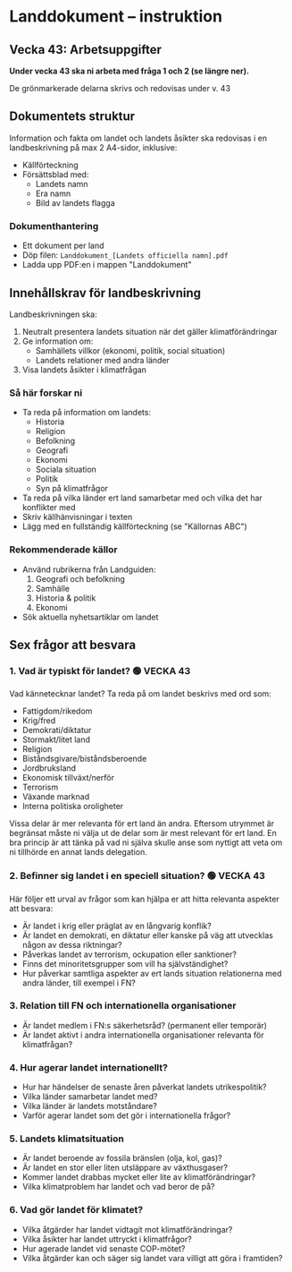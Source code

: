 # Landdokument – instruktion

## Vecka 43: Arbetsuppgifter

**Under vecka 43 ska ni arbeta med fråga 1 och 2 (se längre ner).**

De grönmarkerade delarna skrivs och redovisas under v. 43

## Dokumentets struktur

Information och fakta om landet och landets åsikter ska redovisas i en landbeskrivning på max 2 A4-sidor, inklusive:

- Källförteckning
- Försättsblad med:
  - Landets namn
  - Era namn
  - Bild av landets flagga

### Dokumenthantering

- Ett dokument per land
- Döp filen: `Landdokument_[Landets officiella namn].pdf`
- Ladda upp PDF:en i mappen "Landdokument"

## Innehållskrav för landbeskrivning

Landbeskrivningen ska:

1. Neutralt presentera landets situation när det gäller klimatförändringar
2. Ge information om:
   - Samhällets villkor (ekonomi, politik, social situation)
   - Landets relationer med andra länder
3. Visa landets åsikter i klimatfrågan

### Så här forskar ni

- Ta reda på information om landets:
  - Historia
  - Religion
  - Befolkning
  - Geografi
  - Ekonomi
  - Sociala situation
  - Politik
  - Syn på klimatfrågor
- Ta reda på vilka länder ert land samarbetar med och vilka det har konflikter med
- Skriv källhänvisningar i texten
- Lägg med en fullständig källförteckning (se "Källornas ABC")

### Rekommenderade källor

- Använd rubrikerna från Landguiden:
    1. Geografi och befolkning
    2. Samhälle
    3. Historia & politik
    4. Ekonomi
- Sök aktuella nyhetsartiklar om landet

## Sex frågor att besvara

### 1. Vad är typiskt för landet? 🟢 VECKA 43

Vad kännetecknar landet? Ta reda på om landet beskrivs med ord som:

- Fattigdom/rikedom
- Krig/fred
- Demokrati/diktatur
- Stormakt/litet land
- Religion
- Biståndsgivare/biståndsberoende
- Jordbruksland
- Ekonomisk tillväxt/nerför
- Terrorism
- Växande marknad
- Interna politiska oroligheter

Vissa delar är mer relevanta för ert land än andra. Eftersom utrymmet är begränsat måste ni välja ut de delar som är mest relevant för ert land. En bra princip är att tänka på vad ni själva skulle anse som nyttigt att veta om ni tillhörde en annat lands delegation.

### 2. Befinner sig landet i en speciell situation? 🟢 VECKA 43

Här följer ett urval av frågor som kan hjälpa er att hitta relevanta aspekter att besvara:

- Är landet i krig eller präglat av en långvarig konflik? 
- Är landet en demokrati, en diktatur eller kanske på väg att utvecklas någon av dessa riktningar?
- Påverkas landet av terrorism, ockupation eller sanktioner?
- Finns det minoritetsgrupper som vill ha självständighet?
- Hur påverkar samtliga aspekter av ert lands situation relationerna med andra länder, till exempel i FN?

### 3. Relation till FN och internationella organisationer

- Är landet medlem i FN:s säkerhetsråd? (permanent eller temporär)
- Är landet aktivt i andra internationella organisationer relevanta för klimatfrågan?

### 4. Hur agerar landet internationellt?

- Hur har händelser de senaste åren påverkat landets utrikespolitik?
- Vilka länder samarbetar landet med?
- Vilka länder är landets motståndare?
- Varför agerar landet som det gör i internationella frågor?

### 5. Landets klimatsituation

- Är landet beroende av fossila bränslen (olja, kol, gas)?
- Är landet en stor eller liten utsläppare av växthusgaser?
- Kommer landet drabbas mycket eller lite av klimatförändringar?
- Vilka klimatproblem har landet och vad beror de på?

### 6. Vad gör landet för klimatet?

- Vilka åtgärder har landet vidtagit mot klimatförändringar?
- Vilka åsikter har landet uttryckt i klimatfrågor?
- Hur agerade landet vid senaste COP-mötet?
- Vilka åtgärder kan och säger sig landet vara villigt att göra i framtiden?
